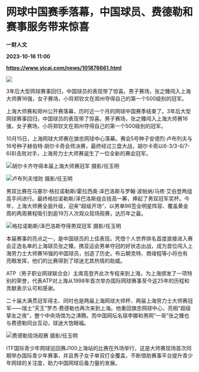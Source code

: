 # 网球中国赛季落幕，中国球员、费德勒和赛事服务带来惊喜
**一财人文**

**2023-10-16 11:00**

**https://www.yicai.com/news/101876661.html**

![](https://imgcdn.yicai.com/uppics/slides/2023/10/a1c3a30695b915541a0d2ddea8aca64e.jpg)

3年后大型网球赛事回归，中国球员的表现带了惊喜。男子赛场，张之臻闯入上海大师赛16强，女子赛场，小将郑钦文在郑州夺得自己的第一个500级别的冠军。

上海大师赛和郑州公开赛落幕，历时近一个月的网球中国赛季结束了。3年后大型网球赛事回归，中国球员的表现带了惊喜。男子赛场，张之臻闯入上海大师赛16强，女子赛场，小将郑钦文在郑州夺得自己的第一个500级别的冠军。

10月15日，上海网球大师赛在旗忠网球中心落幕。赛会5号种子安德烈·卢布列夫与16号种子赫伯特·胡尔卡奇会师决赛，最终经过三盘大战，胡尔卡奇以6-3/3-6/7-6(8)击败对手，上海劳力士大师赛诞生了一位全新的赛会冠军。

![胡尔卡齐夺得本届上海大师赛冠军    摄影/任玉明](https://imgcdn.yicai.com/uppics/images/2023/10/2d9eb426b69b7764b10a2948bd3bcfbf.jpg)

![卢布列夫惜败    摄影/任玉明](https://imgcdn.yicai.com/uppics/images/2023/10/cc7be386a92fcc0026b2d03457fdafd1.jpg)

男双比赛在马塞尔·格拉诺勒斯/霍拉西奥·泽巴洛斯与罗翰·波帕纳/马修·艾伯登两组高手间进行。最终格拉诺勒斯/泽巴洛斯组合技高一筹，捧起了男双冠军奖杯。今年，上海大师赛全面升级，迎来“超级开场”，以男单96签全明星阵容、覆盖黄金周的两周赛程吸引到逾19万人次观众现场观赛，达历年之最。

![格拉诺勒斯/泽巴洛斯夺得男双冠军    摄影/任玉明](https://imgcdn.yicai.com/uppics/images/2023/10/a1e4925eda8e7051dec429b9c6e9e920.jpg)

本届赛事的亮点之一，是中国球员的上佳表现。凭借个人世界排名首度直接进入赛会正选名单的上海球员张之臻，携亚运会男单夺冠的好状态出战，成为首位闯入上海劳力士大师赛16强的中国球员，创造了历史。布云朝克特、商竣程等小将也有亮眼发挥，他们的比赛得到了球迷尤其热情的助威。

ATP（男子职业网球联合会）主席高登齐此次专程来到上海，为上海颁发了一项特别的荣誉，代表ATP对上海从1998年首次举办国际网球赛事至今这25年的历程和贡献表示认可和感谢。

二十届大满贯冠军得主、同时也是两届上海网球大师杯、两届上海劳力士大师赛冠军——瑞士“天王”罗杰·费德勒也再次来到上海。他重回旗忠网球中心，亮相“超级挚友之夜”，整个中央场馆为之沸腾。而中国网坛名宿李娜和男网“一哥”张之臻也与费德勒同台互动，球迷大饱眼福。

![费德勒现场观赛    摄影/任玉明](https://imgcdn.yicai.com/uppics/images/2023/10/aa3e5e7a5b0fc391c2dba69473cdebb0.jpg)

ITF国际青少年网球巡回赛J100上海站的比赛在外场举行，这是大师赛现场首次同期举办国际青少年赛事，并且男子女子单双打全覆盖，不断借助赛事平台提升青少年网球的关注度，助力中国网球后备力量的发展。